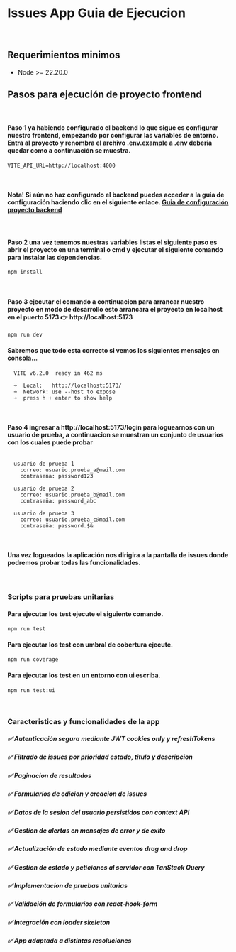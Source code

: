 # Issues App Guia de Ejecucion

<br />

## Requerimientos minimos
- Node >= 22.20.0

## Pasos para ejecución de proyecto frontend

<br />

#### Paso 1 ya habiendo configurado el backend lo que sigue es configurar nuestro frontend, empezando por configurar las variables de entorno. Entra al proyecto y renombra el archivo .env.example a .env deberia quedar como a continuación se muestra.

```shell
VITE_API_URL=http://localhost:4000
```
<br />

#### Nota! Si aún no haz configurado el backend puedes acceder a la guia de configuración haciendo clic en el siguiente enlace. [Guia de configuración proyecto backend](https://github.com/eduardo-talavera/issues-app-backend)

<br />

#### Paso 2 una vez tenemos nuestras variables listas el siguiente paso es abrir el proyecto en una terminal o cmd y ejecutar el siguiente comando para instalar las dependencias.

```shell
npm install
```

<br />

#### Paso 3 ejecutar el comando a continuacion para arrancar nuestro proyecto en modo de desarrollo esto arrancara el proyecto en localhost en el puerto 5173 👉 http://localhost:5173

```shell
npm run dev
```

#### Sabremos que todo esta correcto si vemos los siguientes mensajes en consola...
```shell
  VITE v6.2.0  ready in 462 ms

  ➜  Local:   http://localhost:5173/
  ➜  Network: use --host to expose
  ➜  press h + enter to show help
```

<br />

#### Paso 4 ingresar a  http://localhost:5173/login para loguearnos con un usuario de prueba, a continuacion se muestran un conjunto de usuarios con los cuales puede probar
```shell

  usuario de prueba 1
    correo: usuario.prueba_a@mail.com
    contraseña: password123

  usuario de prueba 2
    correo: usuario.prueba_b@mail.com
    contraseña: password_abc

  usuario de prueba 3
    correo: usuario.prueba_c@mail.com
    contraseña: password.$&
```

<br />

#### Una vez logueados la aplicación nos dirigira a la pantalla de issues donde podremos probar todas las funcionalidades.

<br />

### Scripts para pruebas unitarias


#### Para ejecutar los test ejecute el siguiente comando.
```shell
npm run test
```


#### Para ejecutar los test con umbral de cobertura ejecute.
```shell
npm run coverage
```


#### Para ejecutar los test en un entorno con ui escriba.
```shell
npm run test:ui
```

<br />

### Caracteristicas y funcionalidades de la app

##### ✅ Autenticación segura mediante JWT cookies only y refreshTokens
##### ✅ Filtrado de issues por prioridad estado, titulo y descripcion
##### ✅ Paginacion de resultados
##### ✅ Formularios de edicion y creacion de issues
##### ✅ Datos de la sesion del usuario persistidos con context API
##### ✅ Gestion de alertas en mensajes de error y de exito
##### ✅ Actualización de estado mediante eventos drag and drop
##### ✅ Gestion de estado y peticiones al servidor con TanStack Query
##### ✅ Implementacion de pruebas unitarias
##### ✅ Validación de formularios con react-hook-form
##### ✅ Integración con loader skeleton
##### ✅ App adaptada a distintas resoluciones



